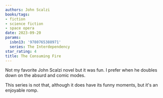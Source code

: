 ```yaml
---
authors: John Scalzi
books/tags:
- fiction
- science fiction
- space opera
date: 2023-09-20
params:
  isbn13: '9780765388971'
  series: The Interdependency
star_rating: 4
title: The Consuming Fire
---
```


Not my favorite John Scalzi novel but it was fun. I prefer when he doubles down
on the absurd and comic modes.

This series is not that, although it does have its funny moments, but it's an
enjoyable romp.

<!--more-->